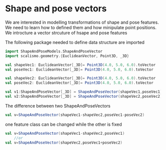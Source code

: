 
# Shape and pose vectors

We are interested in modelling transformations of shape and pose features.
We need to learn how to defined them and how minipulate point positions. We introcture a vector strcuture of hsape and pose features

The following package needed to define data structure are imported
```Scala
import ShapeAndPoseModels.ShapeAndPoseVector
import scalismo.geometry.{EuclideanVector, Point3D, _3D}
```

```Scala
val shapeVec1: EuclideanVector[_3D]= Point3D(4.0, 5.0, 6.0).toVector
val poseVec1: EuclideanVector[_3D]= Point3D(4.0, 5.0, 6.0).toVector

val shapeVec2: EuclideanVector[_3D]= Point3D(4.0, 5.0, 6.0).toVector
val poseVec2: EuclideanVector[_3D]= Point3D(4.0, 5.0, 6.0).toVector

val v1:ShapeAndPoseVector[_3D] = ShapeAndPoseVector(shapeVec1,poseVec1)
val v2:ShapeAndPoseVector[_3D] = ShapeAndPoseVector(shapeVec2,poseVec2)
```
The difference between two ShapeAndPoseVectors
```Scala
val v=ShapeAndPoseVector(shapeVec1-shapeVec2,poseVec1-poseVec2)
```
one feature class can be changed while the other is fixed 
```Scala
val v=ShapeAndPoseVector(shapeVec1-shapeVec2,poseVec1)
    //or
val v=ShapeAndPoseVector(shapeVec2,poseVec1+poseVec2)
```
